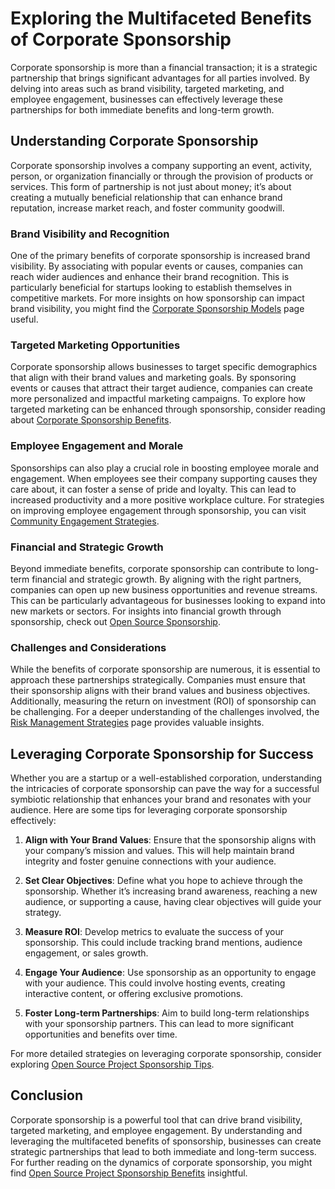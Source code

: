# Exploring the Multifaceted Benefits of Corporate Sponsorship

Corporate sponsorship is more than a financial transaction; it is a strategic partnership that brings significant advantages for all parties involved. By delving into areas such as brand visibility, targeted marketing, and employee engagement, businesses can effectively leverage these partnerships for both immediate benefits and long-term growth.

## Understanding Corporate Sponsorship

Corporate sponsorship involves a company supporting an event, activity, person, or organization financially or through the provision of products or services. This form of partnership is not just about money; it’s about creating a mutually beneficial relationship that can enhance brand reputation, increase market reach, and foster community goodwill.

### Brand Visibility and Recognition

One of the primary benefits of corporate sponsorship is increased brand visibility. By associating with popular events or causes, companies can reach wider audiences and enhance their brand recognition. This is particularly beneficial for startups looking to establish themselves in competitive markets. For more insights on how sponsorship can impact brand visibility, you might find the [Corporate Sponsorship Models](https://www.license-token.com/wiki/corporate-sponsorship-models) page useful.

### Targeted Marketing Opportunities

Corporate sponsorship allows businesses to target specific demographics that align with their brand values and marketing goals. By sponsoring events or causes that attract their target audience, companies can create more personalized and impactful marketing campaigns. To explore how targeted marketing can be enhanced through sponsorship, consider reading about [Corporate Sponsorship Benefits](https://www.license-token.com/wiki/corporate-sponsorship-benefits).

### Employee Engagement and Morale

Sponsorships can also play a crucial role in boosting employee morale and engagement. When employees see their company supporting causes they care about, it can foster a sense of pride and loyalty. This can lead to increased productivity and a more positive workplace culture. For strategies on improving employee engagement through sponsorship, you can visit [Community Engagement Strategies](https://www.license-token.com/wiki/community-engagement-strategies).

### Financial and Strategic Growth

Beyond immediate benefits, corporate sponsorship can contribute to long-term financial and strategic growth. By aligning with the right partners, companies can open up new business opportunities and revenue streams. This can be particularly advantageous for businesses looking to expand into new markets or sectors. For insights into financial growth through sponsorship, check out [Open Source Sponsorship](https://www.license-token.com/wiki/open-source-sponsorship).

### Challenges and Considerations

While the benefits of corporate sponsorship are numerous, it is essential to approach these partnerships strategically. Companies must ensure that their sponsorship aligns with their brand values and business objectives. Additionally, measuring the return on investment (ROI) of sponsorship can be challenging. For a deeper understanding of the challenges involved, the [Risk Management Strategies](https://www.license-token.com/wiki/risk-management-strategies) page provides valuable insights.

## Leveraging Corporate Sponsorship for Success

Whether you are a startup or a well-established corporation, understanding the intricacies of corporate sponsorship can pave the way for a successful symbiotic relationship that enhances your brand and resonates with your audience. Here are some tips for leveraging corporate sponsorship effectively:

1. **Align with Your Brand Values**: Ensure that the sponsorship aligns with your company’s mission and values. This will help maintain brand integrity and foster genuine connections with your audience.

2. **Set Clear Objectives**: Define what you hope to achieve through the sponsorship. Whether it’s increasing brand awareness, reaching a new audience, or supporting a cause, having clear objectives will guide your strategy.

3. **Measure ROI**: Develop metrics to evaluate the success of your sponsorship. This could include tracking brand mentions, audience engagement, or sales growth.

4. **Engage Your Audience**: Use sponsorship as an opportunity to engage with your audience. This could involve hosting events, creating interactive content, or offering exclusive promotions.

5. **Foster Long-term Partnerships**: Aim to build long-term relationships with your sponsorship partners. This can lead to more significant opportunities and benefits over time.

For more detailed strategies on leveraging corporate sponsorship, consider exploring [Open Source Project Sponsorship Tips](https://www.license-token.com/wiki/open-source-project-sponsorship-tips).

## Conclusion

Corporate sponsorship is a powerful tool that can drive brand visibility, targeted marketing, and employee engagement. By understanding and leveraging the multifaceted benefits of sponsorship, businesses can create strategic partnerships that lead to both immediate and long-term success. For further reading on the dynamics of corporate sponsorship, you might find [Open Source Project Sponsorship Benefits](https://www.license-token.com/wiki/open-source-project-sponsorship-benefits) insightful.